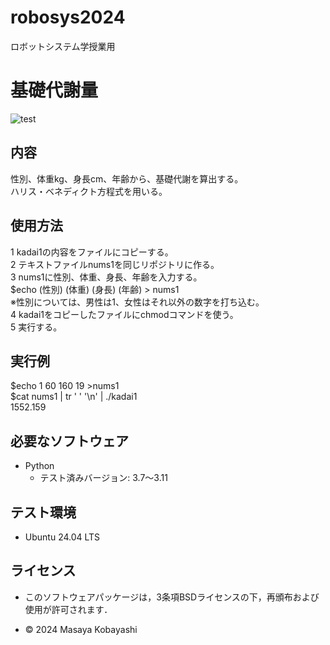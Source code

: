 # robosys2024
ロボットシステム学授業用

# **基礎代謝量** 
![test](https://github.com/23C1053/robosys2024/actions/workflows/test.yml/badge.svg)
## 内容
性別、体重kg、身長cm、年齢から、基礎代謝を算出する。  
ハリス・ベネディクト方程式を用いる。

## 使用方法

1 kadai1の内容をファイルにコピーする。  
2 テキストファイルnums1を同じリポジトリに作る。  
3 nums1に性別、体重、身長、年齢を入力する。  
  $echo (性別) (体重) (身長) (年齢) > nums1  
  ※性別については、男性は1、女性はそれ以外の数字を打ち込む。  
4 kadai1をコピーしたファイルにchmodコマンドを使う。  
5 実行する。  


## 実行例
$echo 1 60 160 19 >nums1  
$cat nums1 | tr ' ' '\n' | ./kadai1  
1552.159  

## 必要なソフトウェア
- Python
  - テスト済みバージョン: 3.7〜3.11

## テスト環境
- Ubuntu 24.04 LTS

## ライセンス
- このソフトウェアパッケージは，3条項BSDライセンスの下，再頒布および使用が許可されます．


- © 2024 Masaya Kobayashi
